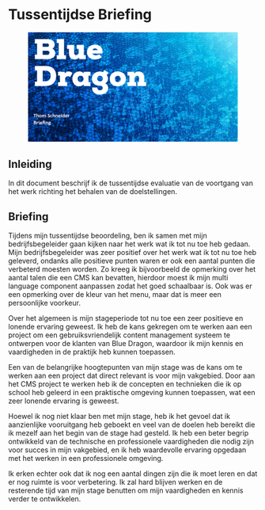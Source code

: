 # Tussentijdse Briefing

<figure><img src="../.gitbook/assets/vakbriefing.png" alt=""><figcaption></figcaption></figure>

## Inleiding

In dit document beschrijf ik de tussentijdse evaluatie van de voortgang van het werk richting het behalen van de doelstellingen.

## Briefing

Tijdens mijn tussentijdse beoordeling, ben ik samen met mijn bedrijfsbegeleider gaan kijken naar het werk wat ik tot nu toe heb gedaan. Mijn bedrijfsbegeleider was zeer positief over het werk wat ik tot nu toe heb geleverd, ondanks alle positieve punten waren er ook een aantal punten die verbeterd moesten worden. Zo kreeg ik bijvoorbeeld de opmerking over het aantal talen die een CMS kan bevatten, hierdoor moest ik mijn multi language component aanpassen zodat het goed schaalbaar is. Ook was er een opmerking over de kleur van het menu, maar dat is meer een persoonlijke voorkeur.

Over het algemeen is mijn stageperiode tot nu toe een zeer positieve en lonende ervaring geweest. Ik heb de kans gekregen om te werken aan een project om een gebruiksvriendelijk content management systeem te ontwerpen voor de klanten van Blue Dragon, waardoor ik mijn kennis en vaardigheden in de praktijk heb kunnen toepassen.

Een van de belangrijke hoogtepunten van mijn stage was de kans om te werken aan een project dat direct relevant is voor mijn vakgebied. Door aan het CMS project te werken heb ik de concepten en technieken die ik op school heb geleerd in een praktische omgeving kunnen toepassen, wat een zeer lonende ervaring is geweest.

Hoewel ik nog niet klaar ben met mijn stage, heb ik het gevoel dat ik aanzienlijke vooruitgang heb geboekt en veel van de doelen heb bereikt die ik mezelf aan het begin van de stage had gesteld. Ik heb een beter begrip ontwikkeld van de technische en professionele vaardigheden die nodig zijn voor succes in mijn vakgebied, en ik heb waardevolle ervaring opgedaan met het werken in een professionele omgeving.

Ik erken echter ook dat ik nog een aantal dingen zijn die ik moet leren en dat er nog ruimte is voor verbetering. Ik zal hard blijven werken en de resterende tijd van mijn stage benutten om mijn vaardigheden en kennis verder te ontwikkelen.

